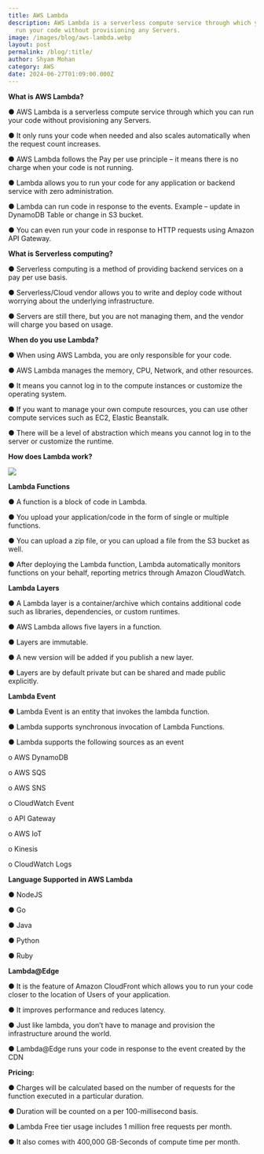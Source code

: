 ```yaml
---
title: AWS Lambda
description: AWS Lambda is a serverless compute service through which you can
  run your code without provisioning any Servers.
image: /images/blog/aws-lambda.webp
layout: post
permalink: /blog/:title/
author: Shyam Mohan
category: AWS
date: 2024-06-27T01:09:00.000Z
---
```


**What is AWS Lambda?**

● AWS Lambda is a serverless compute service through which you can run your code without provisioning any Servers.

● It only runs your code when needed and also scales automatically when the request count increases.

● AWS Lambda follows the Pay per use principle – it means there is no charge when your code is not running.

● Lambda allows you to run your code for any application or backend service with zero administration.

● Lambda can run code in response to the events. Example – update in DynamoDB Table or change in S3 bucket.

● You can even run your code in response to HTTP requests using Amazon API Gateway.

  

**What is Serverless computing?**

● Serverless computing is a method of providing backend services on a pay per use basis.

● Serverless/Cloud vendor allows you to write and deploy code without worrying about the underlying infrastructure.

● Servers are still there, but you are not managing them, and the vendor will charge you based on usage.

**When do you use Lambda?**

● When using AWS Lambda, you are only responsible for your code.

● AWS Lambda manages the memory, CPU, Network, and other resources.

● It means you cannot log in to the compute instances or customize the operating system.

● If you want to manage your own compute resources, you can use other compute services such as EC2, Elastic Beanstalk.

● There will be a level of abstraction which means you cannot log in to the server or customize the runtime.

  

**How does Lambda work?**

  

![](https://lh7-us.googleusercontent.com/docsz/AD_4nXcMSA51IYKoZnnnmAFXmS4dMgEjWIqytd7LxytFBzjhbrMRb6eyaGLmKVrD5CPmiVCJlKi052POPDUoApHnl0LSRW7zZBHVQZyXvImNG988QW480i4Nj_dEjapHbjhwp_HoBY4x4LHcqvAYmVoS-LdNilU?key=DolJBsYn1X8zMHIyAnLicQ)

  

**Lambda Functions**

● A function is a block of code in Lambda.

● You upload your application/code in the form of single or multiple functions.

● You can upload a zip file, or you can upload a file from the S3 bucket as well.

● After deploying the Lambda function, Lambda automatically monitors functions on your behalf, reporting metrics through Amazon CloudWatch.

  

**Lambda Layers**

● A Lambda layer is a container/archive which contains additional code such as libraries, dependencies, or custom runtimes.

● AWS Lambda allows five layers in a function.

● Layers are immutable.

● A new version will be added if you publish a new layer.

● Layers are by default private but can be shared and made public explicitly.


**Lambda Event**

● Lambda Event is an entity that invokes the lambda function.

● Lambda supports synchronous invocation of Lambda Functions.

● Lambda supports the following sources as an event

o AWS DynamoDB

o AWS SQS

o AWS SNS

o CloudWatch Event

o API Gateway

o AWS IoT

o Kinesis

o CloudWatch Logs

**Language Supported in AWS Lambda**

● NodeJS

● Go

● Java

● Python

● Ruby

**Lambda@Edge**

● It is the feature of Amazon CloudFront which allows you to run your code closer to the location of Users of your application.

● It improves performance and reduces latency.

● Just like lambda, you don’t have to manage and provision the infrastructure around the world.

● Lambda@Edge runs your code in response to the event created by the CDN
  

**Pricing:**

● Charges will be calculated based on the number of requests for the function executed in a particular duration.

● Duration will be counted on a per 100-millisecond basis.

● Lambda Free tier usage includes 1 million free requests per month.

● It also comes with 400,000 GB-Seconds of compute time per month.
